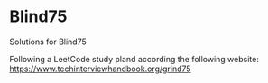 # Blind75

Solutions for Blind75

Following a LeetCode study pland according the following website:  
https://www.techinterviewhandbook.org/grind75


